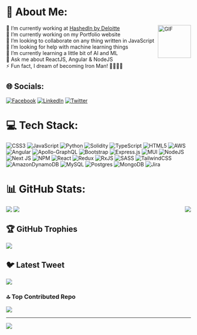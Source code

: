 # 💫 About Me:
 
<img align="right" alt="GIF" height="90" width="90" src="https://media.tenor.com/lNtmoshuUI8AAAAi/bahroo-hacker.gif"  />
 
🏢 I’m currently working at [HashedIn by Deloitte](https://hashedin.com/) </br> 🔭 I’m currently working on my Portfolio website <br>👯 I’m looking to collaborate on any thing written in JavaScript<br>🤝 I’m looking for help with machine learning things<br>🌱 I’m currently learning a little bit of AI and ML<br>💬 Ask me about ReactJS, Angular & NodeJS<br>⚡ Fun fact, I dream of becoming Iron Man! 🚀🚀🚀🚀

## 🌐 Socials:
[![Facebook](https://img.shields.io/badge/Facebook-%231877F2.svg?logo=Facebook&logoColor=white)](https://facebook.com/nanak.bandyopadhyay) [![LinkedIn](https://img.shields.io/badge/LinkedIn-%230077B5.svg?logo=linkedin&logoColor=white)](https://linkedin.com/in/nanakbandyopadhyay) [![Twitter](https://img.shields.io/badge/Twitter-%231DA1F2.svg?logo=Twitter&logoColor=white)](https://twitter.com/NBandyopadhyay) 

# 💻 Tech Stack:
![CSS3](https://img.shields.io/badge/css3-%231572B6.svg?style=for-the-badge&logo=css3&logoColor=white) ![JavaScript](https://img.shields.io/badge/javascript-%23323330.svg?style=for-the-badge&logo=javascript&logoColor=%23F7DF1E) ![Python](https://img.shields.io/badge/python-3670A0?style=for-the-badge&logo=python&logoColor=ffdd54) ![Solidity](https://img.shields.io/badge/Solidity-%23363636.svg?style=for-the-badge&logo=solidity&logoColor=white) ![TypeScript](https://img.shields.io/badge/typescript-%23007ACC.svg?style=for-the-badge&logo=typescript&logoColor=white) ![HTML5](https://img.shields.io/badge/html5-%23E34F26.svg?style=for-the-badge&logo=html5&logoColor=white) ![AWS](https://img.shields.io/badge/AWS-%23FF9900.svg?style=for-the-badge&logo=amazon-aws&logoColor=white) ![Angular](https://img.shields.io/badge/angular-%23DD0031.svg?style=for-the-badge&logo=angular&logoColor=white) ![Apollo-GraphQL](https://img.shields.io/badge/-ApolloGraphQL-311C87?style=for-the-badge&logo=apollo-graphql) ![Bootstrap](https://img.shields.io/badge/bootstrap-%23563D7C.svg?style=for-the-badge&logo=bootstrap&logoColor=white) ![Express.js](https://img.shields.io/badge/express.js-%23404d59.svg?style=for-the-badge&logo=express&logoColor=%2361DAFB) ![MUI](https://img.shields.io/badge/MUI-%230081CB.svg?style=for-the-badge&logo=material-ui&logoColor=white) ![NodeJS](https://img.shields.io/badge/node.js-6DA55F?style=for-the-badge&logo=node.js&logoColor=white) ![Next JS](https://img.shields.io/badge/Next-black?style=for-the-badge&logo=next.js&logoColor=white) ![NPM](https://img.shields.io/badge/NPM-%23000000.svg?style=for-the-badge&logo=npm&logoColor=white) ![React](https://img.shields.io/badge/react-%2320232a.svg?style=for-the-badge&logo=react&logoColor=%2361DAFB) ![Redux](https://img.shields.io/badge/redux-%23593d88.svg?style=for-the-badge&logo=redux&logoColor=white) ![RxJS](https://img.shields.io/badge/rxjs-%23B7178C.svg?style=for-the-badge&logo=reactivex&logoColor=white) ![SASS](https://img.shields.io/badge/SASS-hotpink.svg?style=for-the-badge&logo=SASS&logoColor=white) ![TailwindCSS](https://img.shields.io/badge/tailwindcss-%2338B2AC.svg?style=for-the-badge&logo=tailwind-css&logoColor=white) ![AmazonDynamoDB](https://img.shields.io/badge/Amazon%20DynamoDB-4053D6?style=for-the-badge&logo=Amazon%20DynamoDB&logoColor=white) ![MySQL](https://img.shields.io/badge/mysql-%2300f.svg?style=for-the-badge&logo=mysql&logoColor=white) ![Postgres](https://img.shields.io/badge/postgres-%23316192.svg?style=for-the-badge&logo=postgresql&logoColor=white) ![MongoDB](https://img.shields.io/badge/MongoDB-%234ea94b.svg?style=for-the-badge&logo=mongodb&logoColor=white) ![Jira](https://img.shields.io/badge/jira-%230A0FFF.svg?style=for-the-badge&logo=jira&logoColor=white)

# 📊 GitHub Stats:

<img src="https://github-readme-stats.vercel.app/api?username=nanak360&theme=nord&hide_border=true&include_all_commits=false&count_private=true" />

<img align="right" src="https://github-readme-stats.vercel.app/api/top-langs/?username=nanak360&theme=nord&hide_border=true&include_all_commits=false&count_private=true&layout=compact" />

<img src="https://github-readme-streak-stats.herokuapp.com/?user=nanak360&theme=nord&hide_border=true" />

## 🏆 GitHub Trophies
![](https://github-profile-trophy.vercel.app/?username=nanak360&theme=nord&column=-1&no-frame=true&no-bg=true&margin-w=4)

## 🐦 Latest Tweet
[![](https://gtce.itsvg.in/api?username=NBandyopadhyay)](https://twitter.com/NBandyopadhyay)

### 🔝 Top Contributed Repo
![](https://github-contributor-stats.vercel.app/api?username=nanak360&limit=5&theme=nord&combine_all_yearly_contributions=true)

---
[![](https://visitcount.itsvg.in/api?id=nanak360&icon=6&color=0)](https://visitcount.itsvg.in)

<!-- Proudly created with GPRM ( https://gprm.itsvg.in ) -->
